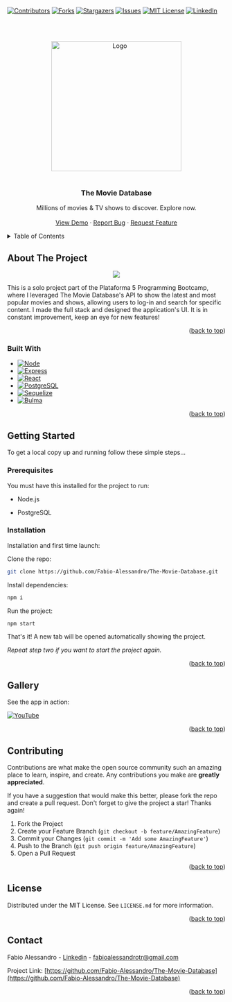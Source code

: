 <a name="readme-top"></a>

[![Contributors][contributors-shield]][contributors-url]
[![Forks][forks-shield]][forks-url]
[![Stargazers][stars-shield]][stars-url]
[![Issues][issues-shield]][issues-url]
[![MIT License][license-shield]][license-url]
[![LinkedIn][linkedin-shield]][linkedin-url]

<!-- PROJECT LOGO -->

<br></br>
<div align="center">
  <img src="https://upload.wikimedia.org/wikipedia/commons/thumb/8/89/Tmdb.new.logo.svg/1280px-Tmdb.new.logo.svg.png" alt="Logo" width="300px">
  <br></br>
  <h3 align="center">The Movie Database</h3>
  <p align="center">
    Millions of movies & TV shows to discover. Explore now.
    <br></br>
    <a href="https://www.youtube.com/">View Demo</a> · 
    <a href="https://github.com/Fabio-Alessandro/The-Movie-Database/issues">Report Bug</a> · 
    <a href="https://github.com/Fabio-Alessandro/The-Movie-Database/issues">Request Feature</a>
  </p>
</div>

<!-- TABLE OF CONTENTS -->

<details>
  <summary>Table of Contents</summary>
  <ol>
    <li>
      <a href="#about-the-project">About The Project</a>
      <ul>
        <li><a href="#built-with">Built With</a></li>
      </ul>
    </li>
    <li>
      <a href="#getting-started">Getting Started</a>
      <ul>
        <li><a href="#prerequisites">Prerequisites</a></li>
        <li><a href="#installation">Installation</a></li>
      </ul>
    </li>
    <li><a href="#gallery">Gallery</a></li>
    <li><a href="#contributing">Contributing</a></li>
    <li><a href="#license">License</a></li>
    <li><a href="#contact">Contact</a></li>
  </ol>
</details>

<!-- ABOUT THE PROJECT -->

## About The Project

<div align="center">
  <img src="https://i.ibb.co/jLGzTB2/TMDB-Git-Hub-README-asset-1.png"/>
</div>

This is a solo project part of the Plataforma 5 Programming Bootcamp, where I leveraged The Movie Database's API to show the latest and most popular movies and shows, allowing users to log-in and search for specific content. I made the full stack and designed the application's UI. It is in constant improvement, keep an eye for new features!

<p align="right">(<a href="#readme-top">back to top</a>)</p>

### Built With

* [![Node][Node]][Node-url]
* [![Express][Express]][Express-url]
* [![React][React]][React-url]
* [![PostgreSQL][PostgreSQL]][PostgreSQL-url]
* [![Sequelize][Sequelize]][Sequelize-url]
* [![Bulma][Bulma]][Bulma-url]

<p align="right">(<a href="#readme-top">back to top</a>)</p>

<!-- GETTING STARTED -->

## Getting Started

To get a local copy up and running follow these simple steps...

### Prerequisites

You must have this installed for the project to run:

* Node.js

* PostgreSQL

### Installation

Installation and first time launch:

Clone the repo:

```sh
git clone https://github.com/Fabio-Alessandro/The-Movie-Database.git
```

Install dependencies:

```sh
npm i
```

Run the project: 

```sh
npm start
```

That's it! A new tab will be opened automatically showing the project. 

*Repeat step two if you want to start the project again.*

<p align="right">(<a href="#readme-top">back to top</a>)</p>

<!-- GALLERY -->

## Gallery

See the app in action: 

[![YouTube][YouTube]][Youtube-url]

<p align="right">(<a href="#readme-top">back to top</a>)</p>

<!-- CONTRIBUTING -->

## Contributing

Contributions are what make the open source community such an amazing place to learn, inspire, and create. Any contributions you make are **greatly appreciated**.

If you have a suggestion that would make this better, please fork the repo and create a pull request. 
Don't forget to give the project a star! Thanks again!

1. Fork the Project
2. Create your Feature Branch (`git checkout -b feature/AmazingFeature`)
3. Commit your Changes (`git commit -m 'Add some AmazingFeature'`)
4. Push to the Branch (`git push origin feature/AmazingFeature`)
5. Open a Pull Request

<p align="right">(<a href="#readme-top">back to top</a>)</p>

<!-- LICENSE -->

## License

Distributed under the MIT License. See `LICENSE.md` for more information.

<p align="right">(<a href="#readme-top">back to top</a>)</p>

<!-- CONTACT -->

## Contact

Fabio Alessandro - [Linkedin](https://www.linkedin.com/in/fabio-alessandro-022a4a261/) - fabioalessandrotr@gmail.com

Project Link: [https://github.com/Fabio-Alessandro/The-Movie-Database](https://github.com/Fabio-Alessandro/The-Movie-Database)

<p align="right">(<a href="#readme-top">back to top</a>)</p>

<!-- MARKDOWN LINKS & IMAGES -->

[contributors-shield]: https://img.shields.io/github/contributors/Fabio-Alessandro/The-Movie-Database.svg?style=for-the-badge
[contributors-url]: https://github.com/Fabio-Alessandro/The-Movie-Database/graphs/contributors
[forks-shield]: https://img.shields.io/github/forks/Fabio-Alessandro/The-Movie-Database?style=for-the-badge
[forks-url]: https://github.com/Fabio-Alessandro/The-Movie-Database/network/members
[stars-shield]: https://img.shields.io/github/stars/Fabio-Alessandro/The-Movie-Database.svg?style=for-the-badge
[stars-url]: https://github.com/Fabio-Alessandro/The-Movie-Database/stargazers
[issues-shield]: https://img.shields.io/github/issues/Fabio-Alessandro/The-Movie-Database.svg?style=for-the-badge
[issues-url]: https://github.com/Fabio-Alessandro/The-Movie-Database/issues
[license-shield]: https://img.shields.io/github/license/othneildrew/Best-README-Template.svg?style=for-the-badge
[license-url]: https://github.com/Fabio-Alessandro/The-Movie-Database/blob/main/LICENSE.md
[linkedin-shield]: https://img.shields.io/badge/-LinkedIn-black.svg?style=for-the-badge&logo=linkedin&colorB=555
[linkedin-url]: https://www.linkedin.com/in/fabio-alessandro-022a4a261/
[React]: https://img.shields.io/badge/react-%2320232a.svg?style=for-the-badge&logo=react&logoColor=%2361DAFB
[React-url]: https://react.dev/
[Node]: https://img.shields.io/badge/node.js-6DA55F?style=for-the-badge&logo=node.js&logoColor=white
[Node-url]: https://nodejs.org/
[Express]: https://img.shields.io/badge/express.js-%23404d59.svg?style=for-the-badge&logo=express&logoColor=%2361DAFB
[Express-url]: https://expressjs.com/
[PostgreSQL]: https://img.shields.io/badge/postgres-%23316192.svg?style=for-the-badge&logo=postgresql&logoColor=white
[PostgreSQL-url]: https://www.postgresql.org/
[Sequelize]: https://img.shields.io/badge/Sequelize-52B0E7?style=for-the-badge&logo=Sequelize&logoColor=white
[Sequelize-url]: https://sequelize.org/
[Bulma]: https://img.shields.io/badge/bulma-00D0B1?style=for-the-badge&logo=bulma&logoColor=white
[Bulma-url]: https://bulma.io/
[Youtube]: https://img.shields.io/badge/YouTube-white?style=for-the-badge&logo=YouTube&logoColor=red
[Youtube-url]: https://www.youtube.com/
